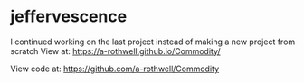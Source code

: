 # jeffervescence

I continued working on the last project instead of making a new project from scratch
View at:
https://a-rothwell.github.io/Commodity/

View code at:
https://github.com/a-rothwell/Commodity
